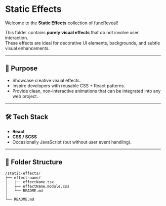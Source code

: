 # Static Effects

Welcome to the **Static Effects** collection of funcReveal!

This folder contains **purely visual effects** that do not involve user interaction.  
These effects are ideal for decorative UI elements, backgrounds, and subtle visual enhancements.

---

## 📝 Purpose

- Showcase creative visual effects.
- Inspire developers with reusable CSS + React patterns.
- Provide clean, non-interactive animations that can be integrated into any web project.

---

## 🛠 Tech Stack

- **React**
- **CSS / SCSS**
- Occasionally JavaScript (but without user event handling).

---

## 📂 Folder Structure

```plaintext
/static-effects/
├── effect-name/
│   ├── effectName.tsx
│   ├── effectName.module.css
│   └── README.md
│   
└── README.md

